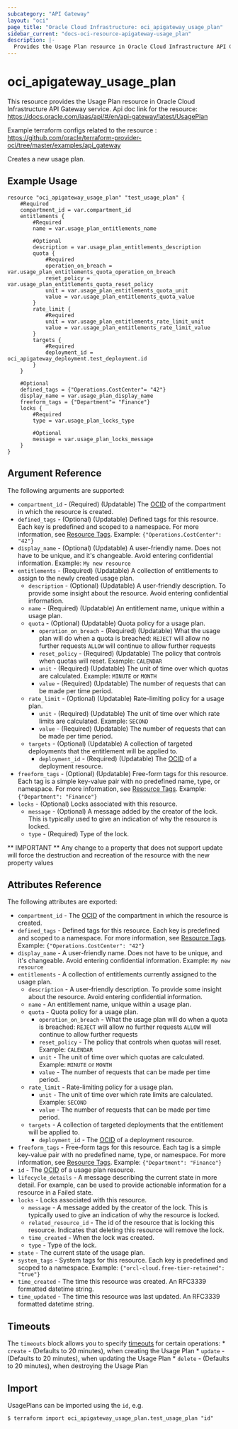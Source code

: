 ```yaml
---
subcategory: "API Gateway"
layout: "oci"
page_title: "Oracle Cloud Infrastructure: oci_apigateway_usage_plan"
sidebar_current: "docs-oci-resource-apigateway-usage_plan"
description: |-
  Provides the Usage Plan resource in Oracle Cloud Infrastructure API Gateway service
---
```


# oci_apigateway_usage_plan
This resource provides the Usage Plan resource in Oracle Cloud Infrastructure API Gateway service.
Api doc link for the resource: https://docs.oracle.com/iaas/api/#/en/api-gateway/latest/UsagePlan

Example terraform configs related to the resource : https://github.com/oracle/terraform-provider-oci/tree/master/examples/api_gateway

Creates a new usage plan.

## Example Usage

```hcl
resource "oci_apigateway_usage_plan" "test_usage_plan" {
	#Required
	compartment_id = var.compartment_id
	entitlements {
		#Required
		name = var.usage_plan_entitlements_name

		#Optional
		description = var.usage_plan_entitlements_description
		quota {
			#Required
			operation_on_breach = var.usage_plan_entitlements_quota_operation_on_breach
			reset_policy = var.usage_plan_entitlements_quota_reset_policy
			unit = var.usage_plan_entitlements_quota_unit
			value = var.usage_plan_entitlements_quota_value
		}
		rate_limit {
			#Required
			unit = var.usage_plan_entitlements_rate_limit_unit
			value = var.usage_plan_entitlements_rate_limit_value
		}
		targets {
			#Required
			deployment_id = oci_apigateway_deployment.test_deployment.id
		}
	}

	#Optional
	defined_tags = {"Operations.CostCenter"= "42"}
	display_name = var.usage_plan_display_name
	freeform_tags = {"Department"= "Finance"}
	locks {
		#Required
		type = var.usage_plan_locks_type

		#Optional
		message = var.usage_plan_locks_message
	}
}
```

## Argument Reference

The following arguments are supported:

* `compartment_id` - (Required) (Updatable) The [OCID](https://docs.cloud.oracle.com/iaas/Content/General/Concepts/identifiers.htm) of the compartment in which the resource is created. 
* `defined_tags` - (Optional) (Updatable) Defined tags for this resource. Each key is predefined and scoped to a namespace. For more information, see [Resource Tags](https://docs.cloud.oracle.com/iaas/Content/General/Concepts/resourcetags.htm).  Example: `{"Operations.CostCenter": "42"}` 
* `display_name` - (Optional) (Updatable) A user-friendly name. Does not have to be unique, and it's changeable. Avoid entering confidential information.  Example: `My new resource` 
* `entitlements` - (Required) (Updatable) A collection of entitlements to assign to the newly created usage plan. 
	* `description` - (Optional) (Updatable) A user-friendly description. To provide some insight about the resource. Avoid entering confidential information. 
	* `name` - (Required) (Updatable) An entitlement name, unique within a usage plan. 
	* `quota` - (Optional) (Updatable) Quota policy for a usage plan. 
		* `operation_on_breach` - (Required) (Updatable) What the usage plan will do when a quota is breached: `REJECT` will allow no further requests `ALLOW` will continue to allow further requests 
		* `reset_policy` - (Required) (Updatable) The policy that controls when quotas will reset. Example: `CALENDAR` 
		* `unit` - (Required) (Updatable) The unit of time over which quotas are calculated. Example: `MINUTE` or `MONTH` 
		* `value` - (Required) (Updatable) The number of requests that can be made per time period. 
	* `rate_limit` - (Optional) (Updatable) Rate-limiting policy for a usage plan. 
		* `unit` - (Required) (Updatable) The unit of time over which rate limits are calculated. Example: `SECOND` 
		* `value` - (Required) (Updatable) The number of requests that can be made per time period. 
	* `targets` - (Optional) (Updatable) A collection of targeted deployments that the entitlement will be applied to. 
		* `deployment_id` - (Required) (Updatable) The [OCID](https://docs.cloud.oracle.com/iaas/Content/General/Concepts/identifiers.htm) of a deployment resource. 
* `freeform_tags` - (Optional) (Updatable) Free-form tags for this resource. Each tag is a simple key-value pair with no predefined name, type, or namespace. For more information, see [Resource Tags](https://docs.cloud.oracle.com/iaas/Content/General/Concepts/resourcetags.htm).  Example: `{"Department": "Finance"}` 
* `locks` - (Optional) Locks associated with this resource.
	* `message` - (Optional) A message added by the creator of the lock. This is typically used to give an indication of why the resource is locked. 
	* `type` - (Required) Type of the lock.


** IMPORTANT **
Any change to a property that does not support update will force the destruction and recreation of the resource with the new property values

## Attributes Reference

The following attributes are exported:

* `compartment_id` - The [OCID](https://docs.cloud.oracle.com/iaas/Content/General/Concepts/identifiers.htm) of the compartment in which the resource is created. 
* `defined_tags` - Defined tags for this resource. Each key is predefined and scoped to a namespace. For more information, see [Resource Tags](https://docs.cloud.oracle.com/iaas/Content/General/Concepts/resourcetags.htm).  Example: `{"Operations.CostCenter": "42"}` 
* `display_name` - A user-friendly name. Does not have to be unique, and it's changeable. Avoid entering confidential information.  Example: `My new resource` 
* `entitlements` - A collection of entitlements currently assigned to the usage plan. 
	* `description` - A user-friendly description. To provide some insight about the resource. Avoid entering confidential information. 
	* `name` - An entitlement name, unique within a usage plan. 
	* `quota` - Quota policy for a usage plan. 
		* `operation_on_breach` - What the usage plan will do when a quota is breached: `REJECT` will allow no further requests `ALLOW` will continue to allow further requests 
		* `reset_policy` - The policy that controls when quotas will reset. Example: `CALENDAR` 
		* `unit` - The unit of time over which quotas are calculated. Example: `MINUTE` or `MONTH` 
		* `value` - The number of requests that can be made per time period. 
	* `rate_limit` - Rate-limiting policy for a usage plan. 
		* `unit` - The unit of time over which rate limits are calculated. Example: `SECOND` 
		* `value` - The number of requests that can be made per time period. 
	* `targets` - A collection of targeted deployments that the entitlement will be applied to. 
		* `deployment_id` - The [OCID](https://docs.cloud.oracle.com/iaas/Content/General/Concepts/identifiers.htm) of a deployment resource. 
* `freeform_tags` - Free-form tags for this resource. Each tag is a simple key-value pair with no predefined name, type, or namespace. For more information, see [Resource Tags](https://docs.cloud.oracle.com/iaas/Content/General/Concepts/resourcetags.htm).  Example: `{"Department": "Finance"}` 
* `id` - The [OCID](https://docs.cloud.oracle.com/iaas/Content/General/Concepts/identifiers.htm) of a usage plan resource. 
* `lifecycle_details` - A message describing the current state in more detail. For example, can be used to provide actionable information for a resource in a Failed state. 
* `locks` - Locks associated with this resource.
	* `message` - A message added by the creator of the lock. This is typically used to give an indication of why the resource is locked. 
	* `related_resource_id` - The id of the resource that is locking this resource. Indicates that deleting this resource will remove the lock. 
	* `time_created` - When the lock was created.
	* `type` - Type of the lock.
* `state` - The current state of the usage plan.
* `system_tags` - System tags for this resource. Each key is predefined and scoped to a namespace. Example: `{"orcl-cloud.free-tier-retained": "true"}` 
* `time_created` - The time this resource was created. An RFC3339 formatted datetime string.
* `time_updated` - The time this resource was last updated. An RFC3339 formatted datetime string.

## Timeouts

The `timeouts` block allows you to specify [timeouts](https://registry.terraform.io/providers/oracle/oci/latest/docs/guides/changing_timeouts) for certain operations:
	* `create` - (Defaults to 20 minutes), when creating the Usage Plan
	* `update` - (Defaults to 20 minutes), when updating the Usage Plan
	* `delete` - (Defaults to 20 minutes), when destroying the Usage Plan


## Import

UsagePlans can be imported using the `id`, e.g.

```
$ terraform import oci_apigateway_usage_plan.test_usage_plan "id"
```

